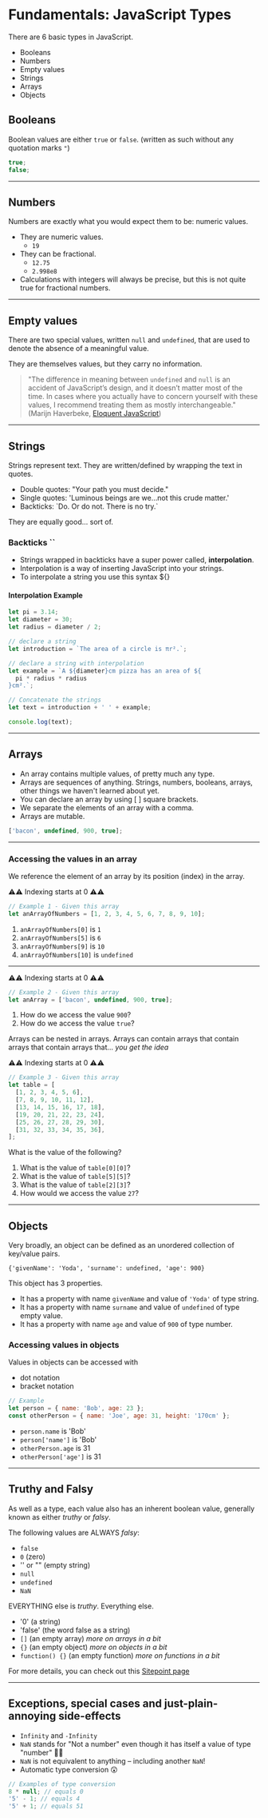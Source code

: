 # Fundamentals: JavaScript Types

There are 6 basic types in JavaScript.

- Booleans
- Numbers
- Empty values
- Strings
- Arrays
- Objects

## Booleans

Boolean values are either `true` or `false`. (written as such without any quotation marks `"`)

```js
true;
false;
```

---

## Numbers

Numbers are exactly what you would expect them to be: numeric values.

- They are numeric values.
  - `19`
- They can be fractional.
  - `12.75`
  - `2.998e8`
- Calculations with integers will always be precise, but this is not quite true for fractional numbers.

---

## Empty values

There are two special values, written `null` and `undefined`, that are used to denote the absence of a meaningful value.

They are themselves values, but they carry no information.

> "The difference in meaning between `undefined` and `null` is an accident of JavaScript’s design, and it doesn’t matter most of the time. In cases where you actually have to concern yourself with these values, I recommend treating them as mostly interchangeable." (Marijn Haverbeke, [Eloquent JavaScript](https://eloquentjavascript.net/01_values.html))

---

## Strings

Strings represent text. They are written/defined by wrapping the text in quotes.

- Double quotes: "Your path you must decide."
- Single quotes: 'Luminous beings are we…not this crude matter.'
- Backticks: \`Do. Or do not. There is no try.\`

They are equally good... sort of.

### Backticks \`\`

- Strings wrapped in backticks have a super power called, **interpolation**.
- Interpolation is a way of inserting JavaScript into your strings.
- To interpolate a string you use this syntax \${}

#### Interpolation Example

```js
let pi = 3.14;
let diameter = 30;
let radius = diameter / 2;

// declare a string
let introduction = `The area of a circle is πr².`;

// declare a string with interpolation
let example = `A ${diameter}cm pizza has an area of ${
  pi * radius * radius
}cm².`;

// Concatenate the strings
let text = introduction + ' ' + example;

console.log(text);
```

---

## Arrays

- An array contains multiple values, of pretty much any type.
- Arrays are sequences of anything. Strings, numbers, booleans, arrays, other things we haven't learned about yet.
- You can declare an array by using [ ] square brackets.
- We separate the elements of an array with a comma.
- Arrays are mutable.

```js
['bacon', undefined, 900, true];
```

---

### Accessing the values in an array

We reference the element of an array by its position (index) in the array.

⚠️⚠️ Indexing starts at 0 ⚠️⚠️

```js
// Example 1 - Given this array
let anArrayOfNumbers = [1, 2, 3, 4, 5, 6, 7, 8, 9, 10];
```

1. `anArrayOfNumbers[0]` is `1`
2. `anArrayOfNumbers[5]` is `6`
3. `anArrayOfNumbers[9]` is `10`
4. `anArrayOfNumbers[10]` is `undefined`

---

⚠️⚠️ Indexing starts at 0 ⚠️⚠️

```js
// Example 2 - Given this array
let anArray = ['bacon', undefined, 900, true];
```

1. How do we access the value `900`?
2. How do we access the value `true`?

Arrays can be nested in arrays. Arrays can contain arrays that contain arrays that contain arrays that... _you get the idea_

⚠️⚠️ Indexing starts at 0 ⚠️⚠️

```js
// Example 3 - Given this array
let table = [
  [1, 2, 3, 4, 5, 6],
  [7, 8, 9, 10, 11, 12],
  [13, 14, 15, 16, 17, 18],
  [19, 20, 21, 22, 23, 24],
  [25, 26, 27, 28, 29, 30],
  [31, 32, 33, 34, 35, 36],
];
```

What is the value of the following?

1. What is the value of `table[0][0]`?
2. What is the value of `table[5][5]`?
3. What is the value of `table[2][3]`?
4. How would we access the value `27`?

---

## Objects

Very broadly, an object can be defined as an unordered collection of key/value pairs.

`{'givenName': 'Yoda', 'surname': undefined, 'age': 900}`

This object has 3 properties.

- It has a property with name `givenName` and value of `'Yoda'` of type string.
- It has a property with name `surname` and value of `undefined` of type empty value.
- It has a property with name `age` and value of `900` of type number.

### Accessing values in objects

Values in objects can be accessed with

- dot notation
- bracket notation

```js
// Example
let person = { name: 'Bob', age: 23 };
const otherPerson = { name: 'Joe', age: 31, height: '170cm' };
```

- `person.name` is 'Bob'
- `person['name']` is 'Bob'
- `otherPerson.age` is 31
- `otherPerson['age']` is 31

---

## Truthy and Falsy

As well as a type, each value also has an inherent boolean value, generally known as either _truthy_ or _falsy_.

The following values are ALWAYS _falsy_:

- `false`
- `0` (zero)
- '' or "" (empty string)
- `null`
- `undefined`
- `NaN`

EVERYTHING else is _truthy_. Everything else.

- '0' (a string)
- 'false' (the word false as a string)
- `[]` (an empty array) _more on arrays in a bit_
- `{}` (an empty object) _more on objects in a bit_
- `function() {}` (an empty function) _more on functions in a bit_

For more details, you can check out this [Sitepoint page](https://www.sitepoint.com/javascript-truthy-falsy/)

---

## Exceptions, special cases and just-plain-annoying side-effects

- `Infinity` and `-Infinity`
- `NaN` stands for "Not a number" even though it has itself a value of type "number" 🤦‍♂️
- `NaN` is not equivalent to anything – including another `NaN`!
- Automatic type conversion 😲

```js
// Examples of type conversion
8 * null; // equals 0
'5' - 1; // equals 4
'5' + 1; // equals 51
```

